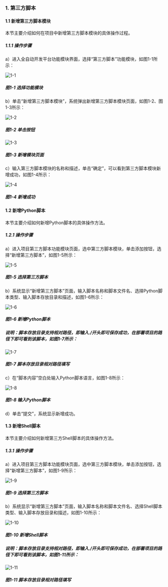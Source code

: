 ### 1. 第三方脚本

#### 1.1 新增第三方脚本模块

本节主要介绍如何在项目中新增第三方脚本模块的具体操作过程。

##### 1.1.1 操作步骤

a）进入全自动开发平台功能模块界面，选择“第三方脚本”功能模块，如图1-1所示：

![1-1](https://www.feisuanyz.com/fsimage/zc-image/dsfjb/1.png)

##### 图1-1 选择功能模块

b）单击“新增第三方脚本模块”，系统弹出新增第三方脚本模块页面，如图1-2、图1-3所示：

![1-2](https://www.feisuanyz.com/fsimage/zc-image/dsfjb/2.png)

##### 图1-2 单击按钮

![1-3](https://www.feisuanyz.com/fsimage/zc-image/dsfjb/3.png)

##### 图1-3 新增模块页面

c）输入第三方脚本模块的名称和描述，单击“确定”，可以看到第三方脚本模块新增成功，如图1-4所示：

![1-4](https://www.feisuanyz.com/fsimage/zc-image/dsfjb/4.png)

##### 图1-4 新增成功

#### 1.2 新增Python脚本

本节主要介绍如何新增Python脚本的具体操作方法。


##### 1.2.1 操作步骤

a）进入项目第三方脚本功能模块页面，选中第三方脚本模块，单击添加按钮，选择“新增第三方脚本”，如图1-5所示：

![1-5](https://www.feisuanyz.com/fsimage/zc-image/dsfjb/5.png)

##### 图1-5 选择第三方脚本

b）系统显示“新增第三方脚本”页面，输入脚本名称和脚本文件名、选择Python脚本类型、输入脚本存放目录和描述，如图1-6所示：

![1-6](https://www.feisuanyz.com/fsimage/zc-image/cz_17-02_img.png)

##### 图1-6 新增Python脚本


##### 说明：脚本存放目录支持相对路径，即输入./开头即可保存成功，在部署项目的路径下即可看到该脚本，如图1-7所示：

![1-7](https://www.feisuanyz.com/fsimage/zc-image/jiaoben/6.png)

##### 图1-7 脚本存放目录相对路径填写

c）在“脚本内容”空白处输入Python脚本语言，如图1-8所示：

![1-8](https://www.feisuanyz.com/fsimage/zc-image/cz_17-03_img.png)

##### 图1-8 输入Python脚本

d）单击“提交”，系统显示新增成功。

#### 1.3 新增Shell脚本

本节主要介绍如何新增第三方Shell脚本的具体操作方法。

##### 1.3.1 操作步骤

a）进入项目第三方脚本功能模块页面，选中第三方脚本模块，单击添加按钮，选择“新增第三方脚本”，如图1-9所示：

![1-9](https://www.feisuanyz.com/fsimage/zc-image/dsfjb/5.png)

##### 图1-9 选择第三方脚本

b）系统显示“新增第三方脚本”页面，输入脚本名称和脚本文件名、选择Shell脚本类型、输入脚本存放目录和描述，如图1-10所示：

![1-10](https://www.feisuanyz.com/fsimage/zc-image/cz_17-05_img.png)

##### 图1-10 新增Shell脚本

##### 说明：脚本存放目录支持相对路径，即输入./开头即可保存成功，在部署项目的路径下即可看到该脚本，如图1-11所示：

![1-11](https://www.feisuanyz.com/fsimage/zc-image/jiaoben/6.png)

##### 图1-11 脚本存放目录相对路径填写

